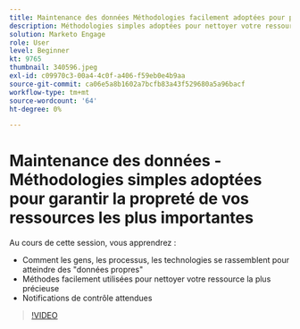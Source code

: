 ```yaml
---
title: Maintenance des données Méthodologies facilement adoptées pour préserver la qualité de vos ressources les plus importantes
description: Méthodologies simples adoptées pour nettoyer votre ressource la plus importante
solution: Marketo Engage
role: User
level: Beginner
kt: 9765
thumbnail: 340596.jpeg
exl-id: c09970c3-00a4-4c0f-a406-f59eb0e4b9aa
source-git-commit: ca06e5a8b1602a7bcfb83a43f529680a5a96bacf
workflow-type: tm+mt
source-wordcount: '64'
ht-degree: 0%

---
```


# Maintenance des données - Méthodologies simples adoptées pour garantir la propreté de vos ressources les plus importantes

Au cours de cette session, vous apprendrez :

* Comment les gens, les processus, les technologies se rassemblent pour atteindre des &quot;données propres&quot;
* Méthodes facilement utilisées pour nettoyer votre ressource la plus précieuse
* Notifications de contrôle attendues

>[!VIDEO](https://video.tv.adobe.com/v/340596/?quality=12&learn=on)
